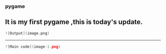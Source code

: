 ### pygame 
It is my first pygame ,this is today's update.
---
```c
![Output](image.png)
```
--- 
```c
![Main code](image-1.png)
```